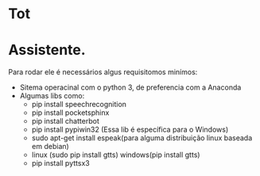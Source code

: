 # Tot
<h1>Assistente.</h1>


Para rodar ele é necessários algus requisitomos minímos:
<ul>
<li>Sitema operacinal com o python 3, de preferencia com a Anaconda</li>
<li>Algumas libs como:
  <ul>
    <li>pip install speechrecognition</li>
    <li>pip install pocketsphinx</li>
    <li>pip install chatterbot</li>
    <li>pip install pypiwin32 (Essa lib é específica para o Windows)</li>
    <li>sudo apt-get install espeak(para alguma distribuição linux baseada em debian)</li>
    <li>linux (sudo pip install gtts) windows(pip install gtts)</li>
    <li>pip install pyttsx3</li>
  </ul>
</ul>
  


